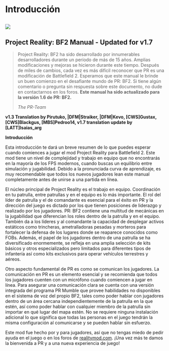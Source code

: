# Introducción

## ![](../assets/PR_v1_Logo.png)

## **Project Reality: BF2 Manual - Updated for v1.7**

> Project Reality: BF2 ha sido desarrollado por innumerables desarrolladores durante un período de más de 15 años. Amplias modificaciones y mejoras se hicieron durante este tiempo. Después de miles de cambios, cada vez es más difícil reconocer que PR es una modificación de Battlefield 2. Esperamos que este manual le brinde un buen comienzo en el desafiante mundo de PR: BF2. Si tiene algún comentario o pregunta sin respuesta sobre este documento, no dude en contactarnos en los foros. **Este manual ha sido actualizado para la versión 1.6 de PR: BF2.**
>
> _The PR-Team_

**v1.3 Translation  by Pirutuko, |DFM|Straiker, |DFM|Kevo, [CWS]Gustax, [CWS]Blackgus, [MBS]Pedroo14, v1.7 translation update by [LATT]Isaias_arg**

**Introducción**

Esta introducción te dará un breve resumen de lo que puedes esperar cuando comiences a jugar el mod Project Reality para Battlefield 2. Este mod tiene un nivel de complejidad y trabajo en equipo que no encontrarás en la mayoría de los FPS modernos, cuando buscas un equilibrio entre simulación y jugabilidad. Debido a la pronunciada curva de aprendizaje, es muy recomendable que todos los nuevos jugadores lean este manual completamente antes de unirse a una partida en línea.

El núcleo principal de Project Reality es el trabajo en equipo. Coordinación en tu patrulla, entre patrullas y en el equipo es lo más importante. El rol del líder de patrulla y el de comandante es esencial para el éxito en PR y la dirección del juego es dictado por los que tienen posiciones de liderazgo y realizado por los jugadores. PR: BF2  contiene una multitud de mecánicas en la jugabilidad que diferencian los roles dentro de la patrulla y en el equipo. También da a los líderes y  al comandante la capacidad de desplegar activos estáticos como trincheras, ametralladoras pesadas y morteros para fortalecer la defensa de los lugares donde se reaparece conocidos como FOBs. Además, el papel de los jugadores dentro de una patrulla se ha diversificado enormemente, se refleja en una amplia selección de kits básicos y otros especializados pero limitados para diferentes tipos de infantería así como kits exclusivos para operar vehículos terrestres y aéreos.

Otro aspecto fundamental de PR es como se comunican los jugadores. La comunicación en PR es un elemento esencial y se recomienda que todos los jugadores cuenten con un micrófono cuando comiencen a jugar en línea. Para asegurar una comunicación clara se cuenta con una versión integrada del programa PR Mumble que provee habilidades no disponibles  en el sistema de voz del propio BF2, tales como poder hablar con jugadores dentro de un área cercana  independientemente de la patrulla en la que estén, así como poder hablar con cualquier miembro de la patrulla sin importar en qué lugar del mapa estén. No se requiere ninguna instalación adicional lo que significa que todas las personas en el juego tendrán la misma configuración al comunicarse y se pueden hablar sin esfuerzo.

Este mod fue hecho por y para jugadores, así que no tengas miedo de pedir ayuda en el juego o en los foros de [realitymod.com](http://www.realitymod.com/forum/f360-general-technical-support). ¡Una vez más te damos la bienvenida a PR y a una nueva experiencia de juego! 

